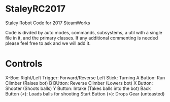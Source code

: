 # StaleyRC2017
Staley Robot Code for 2017 SteamWorks

Code is divded by auto modes, commands, subsystems, a util with a single file in it, and the primary classes.
If any additional commenting is needed please feel free to ask and we will add it. 

# Controls
X-Box:
Right/Left Trigger: Forward/Reverse
Left Stick: Turning
A Button: Run Climber (Raises bot)
B BUtton: Reverse Climber (Lowers bot)
X Button: Shooter (Shoots balls)
Y Button: Intake (Takes balls into the bot)
Back Button (<): Loads balls for shooting
Start Button (>): Drops Gear (unteasted)